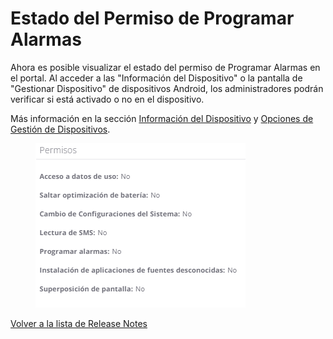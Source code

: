 # Estado del Permiso de Programar Alarmas

Ahora es posible visualizar el estado del permiso de Programar Alarmas en el portal. Al acceder a las "Información del Dispositivo" o la pantalla de "Gestionar Dispositivo" de dispositivos Android, los administradores podrán verificar si está activado o no en el dispositivo.

Más información en la sección [Información del Dispositivo](../../portal/dispositivos/lista-de-dispositivos/opciones-de-administracion-de-dispositivos.md) y [Opciones de Gestión de Dispositivos](../../portal/dispositivos/lista-de-dispositivos/opciones-de-administracion-de-dispositivos-1.md).

<figure><img src="../../.gitbook/assets/image (8) (1).png" alt=""><figcaption></figcaption></figure>

[Volver a la lista de Release Notes](./)
